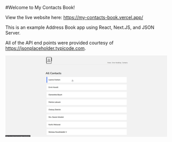 #Welcome to My Contacts Book!

View the live website here: https://my-contacts-book.vercel.app/

This is an example Address Book app using React, Next.JS, and JSON Server.

All of the API end points were provided courtesy of https://jsonplaceholder.typicode.com.

![Live site](contacts-book-preview.jpg?raw=true "Live site")
